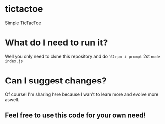 # tictactoe
Simple TicTacToe

# What do I need to run it?
Well you only need to clone this repository and do 
1st `npm i prompt`
2st `node index.js`

# Can I suggest changes?
Of course! I'm sharing here because I wan't to learn more and evolve more aswell.

## Feel free to use this code for your own need!
